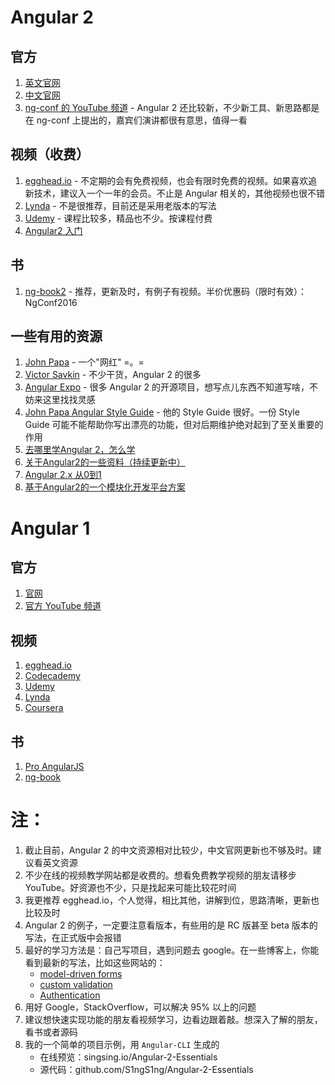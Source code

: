 # Angular 2
## 官方
1. [英文官网](angular.io)
2. [中文官网](angular.cn)
3. [ng-conf 的 YouTube 频道](https://www.youtube.com/user/ngconfvideos) - Angular 2 还比较新，不少新工具、新思路都是在 ng-conf 上提出的，嘉宾们演讲都很有意思，值得一看

## 视频（收费）
1. [egghead.io](egghead.io) - 不定期的会有免费视频，也会有限时免费的视频。如果喜欢追新技术，建议入一个一年的会员。不止是 Angular 相关的，其他视频也很不错
2. [Lynda](lynda.com) - 不是很推荐，目前还是采用老版本的写法
3. [Udemy](udemy.com) - 课程比较多，精品也不少。按课程付费
4. [Angular2 入门](http://www.hubwiz.com/course/5599d367a164dd0d75929c76/)

## 书
1. [ng-book2](ng-book.com/2) - 推荐，更新及时，有例子有视频。半价优惠码（限时有效）：NgConf2016

## 一些有用的资源
1. [John Papa](https://johnpapa.net/) - 一个"网红" =。=
2. [Victor Savkin](https://vsavkin.com/@vsavkin) - 不少干货，Angular 2 的很多
3. [Angular Expo](http://angularexpo.com/) - 很多 Angular 2 的开源项目，想写点儿东西不知道写啥，不妨来这里找找灵感
4. [John Papa Angular Style Guide](https://github.com/johnpapa/angular-styleguide) - 他的 Style Guide 很好。一份 Style Guide 可能不能帮助你写出漂亮的功能，但对后期维护绝对起到了至关重要的作用
5. [去哪里学Angular 2，怎么学](https://www.delivoper.com/t/angular-2/32)
6. [关于Angular2的一些资料（持续更新中）](https://segmentfault.com/a/1190000003761054)
7. [Angular 2.x 从0到1](https://github.com/wpcfan/awesome-tutorials/tree/master/angular2/ng2-tut)
8. [基于Angular2的一个模块化开发平台方案](https://github.com/hstarorg/ng2-modular-platform)

# Angular 1
## 官方
1. [官网](https://www.angularjs.org/)
2. [官方 YouTube 频道](https://www.youtube.com/user/angularjs)

## 视频
1. [egghead.io](egghead.io)
2. [Codecademy](codecademy.com)
3. [Udemy](udemy.com)
4. [Lynda](lynda.com)
5. [Coursera](coursera.org)

## 书
1. [Pro AngularJS](http://www.apress.com/us/book/9781430264484)
2. [ng-book](ng-book.com)


# 注：
1. 截止目前，Angular 2 的中文资源相对比较少，中文官网更新也不够及时。建议看英文资源
2. 不少在线的视频教学网站都是收费的。想看免费教学视频的朋友请移步 YouTube。好资源也不少，只是找起来可能比较花时间
3. 我更推荐 egghead.io，个人觉得，相比其他，讲解到位，思路清晰，更新也比较及时
4. Angular 2 的例子，一定要注意看版本，有些用的是 RC 版甚至 beta 版本的写法，在正式版中会报错
5. 最好的学习方法是：自己写项目，遇到问题去 google。在一些博客上，你能看到最新的写法，比如这些网站的：
    - [model-driven forms](http://blog.thoughtram.io/angular/2016/06/22/model-driven-forms-in-angular-2.html)
    - [custom validation](https://scotch.io/tutorials/how-to-implement-a-custom-validator-directive-confirm-password-in-angular-2)
    - [Authentication](https://medium.com/@blacksonic86/authentication-in-angular-2-958052c64492#.18w4eywho)
6. 用好 Google，StackOverflow，可以解决 95% 以上的问题
7. 建议想快速实现功能的朋友看视频学习，边看边跟着敲。想深入了解的朋友，看书或者源码
8. 我的一个简单的项目示例，用 `Angular-CLI` 生成的
    - 在线预览：singsing.io/Angular-2-Essentials
    - 源代码：github.com/S1ngS1ng/Angular-2-Essentials
